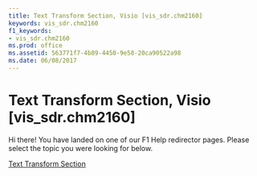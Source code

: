 ```yaml
---
title: Text Transform Section, Visio [vis_sdr.chm2160]
keywords: vis_sdr.chm2160
f1_keywords:
- vis_sdr.chm2160
ms.prod: office
ms.assetid: 563771f7-4b89-4450-9e58-20ca90522a98
ms.date: 06/08/2017
---
```



# Text Transform Section, Visio [vis_sdr.chm2160]

Hi there! You have landed on one of our F1 Help redirector pages. Please select the topic you were looking for below.

[Text Transform Section](http://msdn.microsoft.com/library/29f537e8-27da-9878-3e92-3b9edc9903de%28Office.15%29.aspx)

